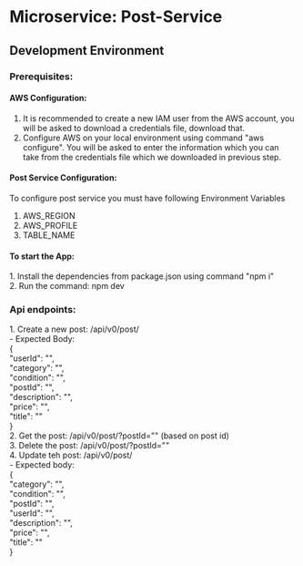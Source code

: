 <h1>Microservice: Post-Service</h1>

<h2> Development Environment </h2>

<h3> Prerequisites: </h3>

<h4>AWS Configuration:</h4>

1. It is recommended to create a new IAM user from the AWS account, you will be asked to download a credentials file, download that.<br>
2. Configure AWS on your local environment using command "aws configure". You will be asked to enter the information which you can take from the credentials file which we downloaded in previous step.<br>

<h4>Post Service Configuration:</h4>

To configure post service you must have following Environment Variables<br> 
1. AWS_REGION<br>
2. AWS_PROFILE<br>
3. TABLE_NAME<br>

<h4>To start the App:</h4>
1. Install the dependencies from package.json using command "npm i"<br>
2. Run the command: npm dev

<h3>Api endpoints:</h3>
1. Create a new post: /api/v0/post/<br>
- Expected Body:<br>
{<br>
        "userId": "",<br>
        "category": "",<br>
        "condition": "",<br>
        "postId": "",<br>
        "description": "",<br>
        "price": "",<br>
        "title": ""<br>
    }<br>
2. Get the post: /api/v0/post/?postId=""  (based on post id)<br>
3. Delete the post: /api/v0/post/?postId=""<br>
4. Update teh post: /api/v0/post/<br>
- Expected body:<br>
    {<br>
        "category": "",<br>
        "condition": "",<br>
        "postId": "",<br>
        "userId": "",<br>
        "description": "",<br>
        "price": "",<br>
        "title": ""<br>
    }<br>
